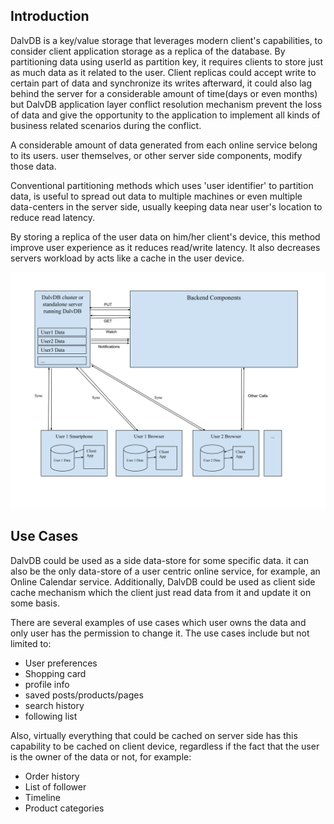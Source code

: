## Introduction
DalvDB is a key/value storage that leverages modern client's capabilities, to consider client application storage as a replica of the database.
By partitioning data using userId as partition key, it requires clients to store just as much data as it related to the user.
Client replicas could accept write to certain part of data and synchronize its writes afterward, it could also lag behind 
the server for a considerable amount of time(days or even months) but DalvDB application layer conflict resolution 
mechanism prevent the loss of data and give the opportunity to the application to implement all kinds of business related 
scenarios during the conflict.

A considerable amount of data generated from each online service belong to its users. user themselves, or other server 
side components, modify those data.
 
 Conventional partitioning methods which uses 'user identifier' to partition data, is useful to
spread out data to multiple machines or even multiple data-centers in the server side, usually keeping data near user's
location to reduce read latency.

By storing a replica of the user data on him/her client's device, this method improve user experience as it reduces read/write latency.
It also decreases servers workload by acts like a cache in the user device. 

![DalvDB overview](images/overview.svg "DalvDB Overview")

## Use Cases
DalvDB could be used as a side data-store for some specific data. it can also be the only data-store of a user centric 
online service, for example, an Online Calendar service. Additionally, DalvDB could be used as client side cache 
mechanism which the client just read data from it and update it on some basis.  

There are several examples of use cases which user owns the data and only user has the permission to change it.
The use cases include but not limited to:
- User preferences
- Shopping card
- profile info
- saved posts/products/pages
- search history
- following list

Also, virtually everything that could be cached on server side has this capability to be cached on client device, 
regardless if the fact that the user is the owner of the data or not, for example:
- Order history
- List of follower
- Timeline
- Product categories